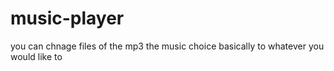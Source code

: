 # music-player

you can chnage files of the mp3 the music choice basically to whatever you would like to 
